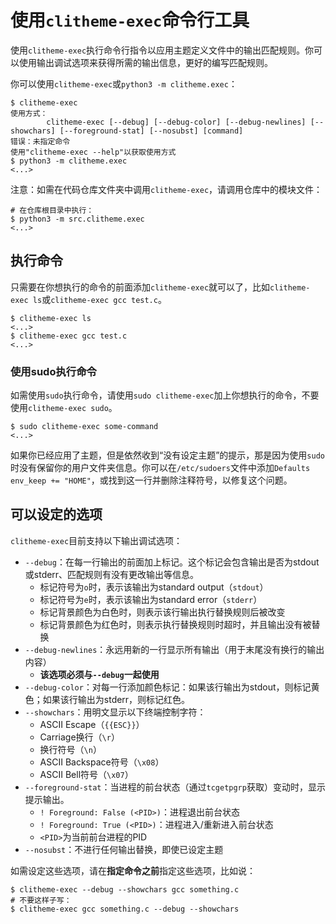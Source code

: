# 使用`clitheme-exec`命令行工具

使用`clitheme-exec`执行命令行指令以应用主题定义文件中的输出匹配规则。你可以使用输出调试选项来获得所需的输出信息，更好的编写匹配规则。

你可以使用`clitheme-exec`或`python3 -m clitheme.exec`：

```plaintext
$ clitheme-exec
使用方式：
        clitheme-exec [--debug] [--debug-color] [--debug-newlines] [--showchars] [--foreground-stat] [--nosubst] [command]
错误：未指定命令
使用"clitheme-exec --help"以获取使用方式
$ python3 -m clitheme.exec
<...>
```

注意：如需在代码仓库文件夹中调用`clitheme-exec`，请调用仓库中的模块文件：

```plaintext
# 在仓库根目录中执行：
$ python3 -m src.clitheme.exec
<...>
```

## 执行命令

只需要在你想执行的命令的前面添加`clitheme-exec`就可以了，比如`clitheme-exec ls`或`clitheme-exec gcc test.c`。

```plaintext
$ clitheme-exec ls
<...>
$ clitheme-exec gcc test.c
<...>
```

### 使用sudo执行命令

如需使用`sudo`执行命令，请使用`sudo clitheme-exec`加上你想执行的命令，不要使用`clitheme-exec sudo`。

```plaintext
$ sudo clitheme-exec some-command
<...>
```

如果你已经应用了主题，但是依然收到“没有设定主题”的提示，那是因为使用`sudo`时没有保留你的用户文件夹信息。你可以在`/etc/sudoers`文件中添加`Defaults env_keep += "HOME"`，或找到这一行并删除注释符号，以修复这个问题。

## 可以设定的选项

`clitheme-exec`目前支持以下输出调试选项：

- `--debug`：在每一行输出的前面加上标记。这个标记会包含输出是否为stdout或stderr、匹配规则有没有更改输出等信息。
    - 标记符号为`o`时，表示该输出为standard output（`stdout`）
    - 标记符号为`e`时，表示该输出为standard error（`stderr`）
    - 标记背景颜色为白色时，则表示该行输出执行替换规则后被改变
    - 标记背景颜色为红色时，则表示执行替换规则时超时，并且输出没有被替换
- `--debug-newlines`：永远用新的一行显示所有输出（用于末尾没有换行的输出内容）
    - **该选项必须与`--debug`一起使用**
- `--debug-color`：对每一行添加颜色标记：如果该行输出为stdout，则标记黄色；如果该行输出为stderr，则标记红色。
- `--showchars`：用明文显示以下终端控制字符：
    - ASCII Escape（`{{ESC}}`）
    - Carriage换行（`\r`）
    - 换行符号（`\n`）
    - ASCII Backspace符号（`\x08`）
    - ASCII Bell符号（`\x07`）
- `--foreground-stat`：当进程的前台状态（通过`tcgetpgrp`获取）变动时，显示提示输出。
    - `! Foreground: False (<PID>)`：进程退出前台状态
    - `! Foreground: True (<PID>)`：进程进入/重新进入前台状态
    - `<PID>`为当前前台进程的PID
- `--nosubst`：不进行任何输出替换，即使已设定主题

如需设定这些选项，请在**指定命令之前**指定这些选项，比如说：

```plaintext
$ clitheme-exec --debug --showchars gcc something.c
# 不要这样子写：
$ clitheme-exec gcc something.c --debug --showchars
```